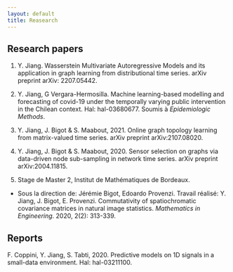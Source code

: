 ```yaml
---
layout: default
title: Reasearch
---
```


## Research papers

1. Y. Jiang. Wasserstein Multivariate Autoregressive Models and its application in graph learning from distributional time series. arXiv preprint arXiv: 2207.05442.

2. Y. Jiang, G Vergara-Hermosilla. Machine learning-based modelling and forecasting of covid-19 under the temporally varying public intervention in the Chilean context. Hal: hal-03680677. Soumis à *Epidemiologic Methods*.

3. Y. Jiang, J. Bigot & S. Maabout, 2021. Online graph topology learning from matrix-valued time series. arXiv preprint arXiv:2107.08020. 

4. Y. Jiang, J. Bigot & S. Maabout, 2020. Sensor selection on graphs via data-driven node sub-sampling in network time series.  arXiv preprint arXiv:2004.11815.

5. Stage de Master 2, Institut de Mathématiques de Bordeaux. 

- Sous la direction de: Jérémie Bigot, Edoardo Provenzi. Travail réalisé: Y. Jiang, J. Bigot, E. Provenzi. Commutativity of spatiochromatic covariance matrices in natural image statistics. *Mathematics in Engineering*. 2020, 2(2): 313-339.

## Reports

F. Coppini, Y. Jiang, S. Tabti, 2020. Predictive models on 1D signals in a small-data environment. Hal: hal-03211100. 
